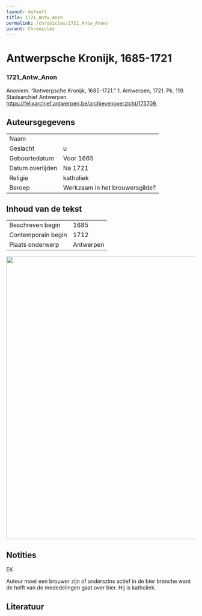 ```yaml
---
layout: default
title: 1721_Antw_Anon
permalink: /chronicles/1721_Antw_Anon/
parent: Chronicles
--- 
```



# Antwerpsche Kronijk, 1685-1721 

### 1721_Antw_Anon 

Anoniem. “Antwerpsche Kronijk, 1685-1721.” 1. Antwerpen, 1721. Pk. 119. Stadsarchief Antwerpen. https://felixarchief.antwerpen.be/archievenoverzicht/175709. 

## Auteursgegevens 

| | | 
| --------------- | --------------- | 
| Naam |   | 
| Geslacht | u | 
| Geboortedatum | Voor 1665 | 
| Datum overlijden | Na 1721 | 
| Religie | katholiek | 
| Beroep | Werkzaam in het brouwersgilde? | 

## Inhoud van de tekst 

| | | 
| --------------- | --------------- | 
| Beschreven begin | 1685 | 
| Contemporain begin | 1712 | 
| Plaats onderwerp | Antwerpen | 

[<img src="..\..\barplots_chronicles\1721_Antw_Anon.jpg" width="750"/>](..\..\barplots_chronicles\1721_Antw_Anon.jpg) 

## Notities 

EK

Auteur moet een brouwer zijn of anderszins actief in de bier branche want de
helft van de mededelingen gaat over bier. Hij is katholiek.





## Literatuur 

